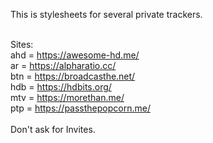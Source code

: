 This is stylesheets for several private trackers.

<br>Sites:
<br>ahd = https://awesome-hd.me/
<br>ar = https://alpharatio.cc/
<br>btn = https://broadcasthe.net/
<br>hdb = https://hdbits.org/
<br>mtv = https://morethan.me/
<br>ptp = https://passthepopcorn.me/
<br><br>
Don't ask for Invites.

